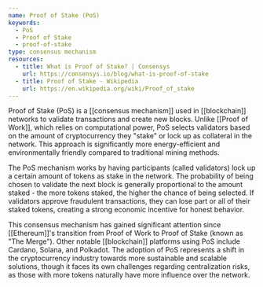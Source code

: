 ```yaml
---
name: Proof of Stake (PoS)
keywords:
  - PoS
  - Proof of Stake
  - proof-of-stake
type: consensus mechanism
resources:
  - title: What is Proof of Stake? | Consensys
    url: https://consensys.io/blog/what-is-proof-of-stake
  - title: Proof of Stake - Wikipedia
    url: https://en.wikipedia.org/wiki/Proof_of_stake
---
```


Proof of Stake (PoS) is a [[consensus mechanism]] used in [[blockchain]] networks to validate transactions and create new blocks. Unlike [[Proof of Work]], which relies on computational power, PoS selects validators based on the amount of cryptocurrency they "stake" or lock up as collateral in the network. This approach is significantly more energy-efficient and environmentally friendly compared to traditional mining methods.

The PoS mechanism works by having participants (called validators) lock up a certain amount of tokens as stake in the network. The probability of being chosen to validate the next block is generally proportional to the amount staked - the more tokens staked, the higher the chance of being selected. If validators approve fraudulent transactions, they can lose part or all of their staked tokens, creating a strong economic incentive for honest behavior.

This consensus mechanism has gained significant attention since [[Ethereum]]'s transition from Proof of Work to Proof of Stake (known as "The Merge"). Other notable [[blockchain]] platforms using PoS include Cardano, Solana, and Polkadot. The adoption of PoS represents a shift in the cryptocurrency industry towards more sustainable and scalable solutions, though it faces its own challenges regarding centralization risks, as those with more tokens naturally have more influence over the network.

